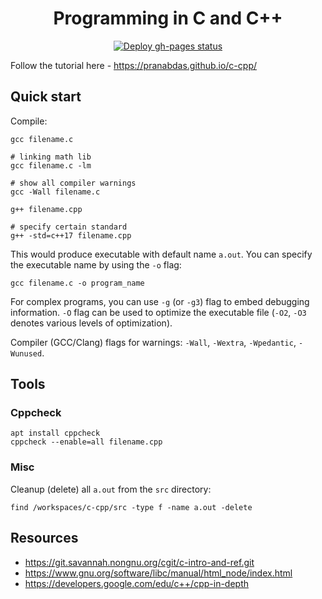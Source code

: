 <h1 align="center">Programming in C and C++</h1>

<p align="center">
  <a href="https://github.com/pranabdas/c-cpp/actions/workflows/deploy-gh-pages.yml"><img src="https://github.com/pranabdas/c-cpp/actions/workflows/deploy-gh-pages.yml/badge.svg" alt="Deploy gh-pages status"></a>
</p>

Follow the tutorial here - <https://pranabdas.github.io/c-cpp/>

## Quick start

Compile:
```console
gcc filename.c

# linking math lib
gcc filename.c -lm

# show all compiler warnings
gcc -Wall filename.c

g++ filename.cpp

# specify certain standard
g++ -std=c++17 filename.cpp
```

This would produce executable with default name `a.out`. You can specify the
executable name by using the `-o` flag:
```console
gcc filename.c -o program_name
```

For complex programs, you can use `-g` (or `-g3`) flag to embed debugging
information. `-O` flag can be used to optimize the executable file (`-O2`, `-O3`
denotes various levels of optimization).

Compiler (GCC/Clang) flags for warnings: `-Wall`, `-Wextra`, `-Wpedantic`,
`-Wunused`.

## Tools

### Cppcheck

```console
apt install cppcheck
cppcheck --enable=all filename.cpp
```

### Misc
Cleanup (delete) all `a.out` from the `src` directory:
```
find /workspaces/c-cpp/src -type f -name a.out -delete
```

## Resources
- <https://git.savannah.nongnu.org/cgit/c-intro-and-ref.git>
- <https://www.gnu.org/software/libc/manual/html_node/index.html>
- <https://developers.google.com/edu/c++/cpp-in-depth>
